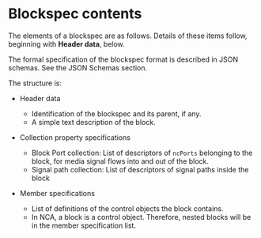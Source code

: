 # Blockspec contents

The elements of a blockspec are as follows.  Details of these items follow, beginning with **Header data**, below.

The formal specification of the blockspec format is described in JSON schemas. See the JSON Schemas section.

The structure is:

* Header data
  * Identification of the blockspec and its parent, if any.
  * A simple text description of the block.

* Collection property specifications
  * Block Port collection: List of descriptors of `ncPorts` belonging to the block, for media signal flows into and out of the block.
  * Signal path collection: List of descriptors of signal paths inside the block

* Member specifications
  * List of definitions of the control objects the block contains.
  * In NCA, a block is a control object. Therefore, nested blocks will be in the member specification list.
